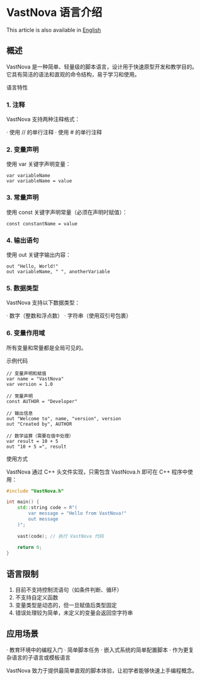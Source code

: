 # VastNova 语言介绍
This article is also available in [English](English.md)

## 概述

VastNova 是一种简单、轻量级的脚本语言，设计用于快速原型开发和教学目的。它具有简洁的语法和直观的命令结构，易于学习和使用。

语言特性

### 1. 注释

VastNova 支持两种注释格式：

· 使用 // 的单行注释
· 使用 # 的单行注释

### 2. 变量声明

使用 var 关键字声明变量：

```vastnova
var variableName
var variableName = value
```

### 3. 常量声明

使用 const 关键字声明常量（必须在声明时赋值）：

```vastnova
const constantName = value
```

### 4. 输出语句

使用 out 关键字输出内容：

```vastnova
out "Hello, World!"
out variableName, " ", anotherVariable
```

### 5. 数据类型

VastNova 支持以下数据类型：

· 数字（整数和浮点数）
· 字符串（使用双引号包裹）

### 6. 变量作用域

所有变量和常量都是全局可见的。

示例代码

```vastnova
// 变量声明和赋值
var name = "VastNova"
var version = 1.0

// 常量声明
const AUTHOR = "Developer"

// 输出信息
out "Welcome to", name, "version", version
out "Created by", AUTHOR

// 数学运算（需要在值中处理）
var result = 10 + 5
out "10 + 5 =", result
```

使用方式

VastNova 通过 C++ 头文件实现，只需包含 VastNova.h 即可在 C++ 程序中使用：

```cpp
#include "VastNova.h"

int main() {
    std::string code = R"(
        var message = "Hello from VastNova!"
        out message
    )";
    
    vast(code); // 执行 VastNova 代码
    
    return 0;
}
```

## 语言限制

1. 目前不支持控制流语句（如条件判断、循环）
2. 不支持自定义函数
3. 变量类型是动态的，但一旦赋值后类型固定
4. 错误处理较为简单，未定义的变量会返回空字符串

## 应用场景

· 教育环境中的编程入门
· 简单脚本任务
· 嵌入式系统的简单配置脚本
· 作为更复杂语言的子语言或模板语言

VastNova 致力于提供最简单直观的脚本体验，让初学者能够快速上手编程概念。
